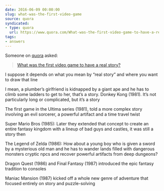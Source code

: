 ```yaml
---
date: 2016-06-09 00:00:00
slug: what-was-the-first-video-game
source: quora
syndicated:
- type: quora
  url: https://www.quora.com/What-was-the-first-video-game-to-have-a-real-story/answer/Roy-Tang
tags:
- answers
---
```


Someone on [quora](https://quora.com) asked:

> [What was the first video game to have a real story?](https://www.quora.com/What-was-the-first-video-game-to-have-a-real-story/answer/Roy-Tang)


I suppose it depends on what you mean by “real story” and where you want to draw that line

I mean, a plumber’s girlfriend is kidnapped by a giant ape and he has to climb some ladders to get to her, that’s a story. Donkey Kong (1981). It’s not particularly long or complicated, but it’s a story

The first game in the Ultima series (1981), told a more complex story involving an evil sorcerer, a powerful artifact and a time travel twist

Super Mario Bros (1985): Later they extended that concept to create an entire fantasy kingdom with a lineup of bad guys and castles, it was still a story then

The Legend of Zelda (1986): How about a young boy who is given a sword by a mysterious old man and he has to wander lands filled with dangerous monsters cryptic npcs and recover powerful artifacts from deep dungeons?

Dragon Quest (1986) and Final Fantasy (1987) introduced the epic fantasy tradition to consoles

Maniac Mansion (1987) kicked off a whole new genre of adventure that focused entirely on story and puzzle-solving
